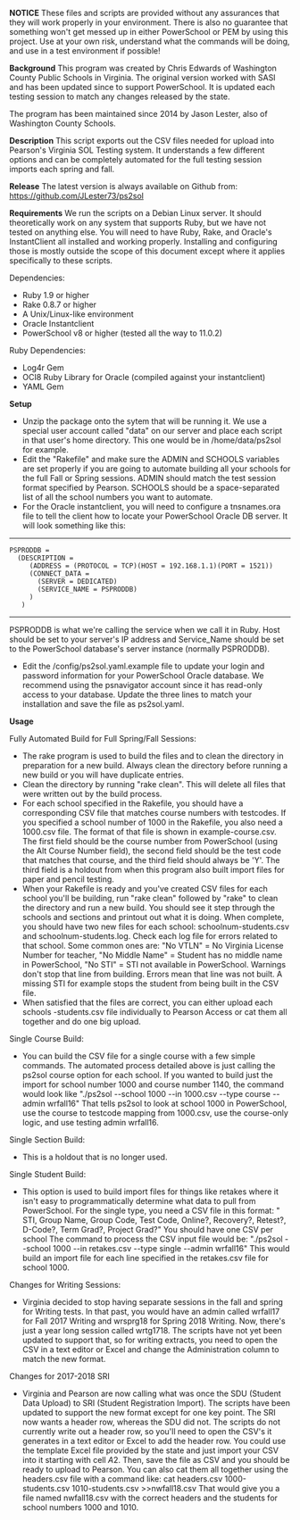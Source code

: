 **NOTICE**
These files and scripts are provided without any assurances that they
will work properly in your environment.  There is also no guarantee
that something won't get messed up in either PowerSchool or PEM
by using this project.  Use at your own risk, understand what the
commands will be doing, and use in a test environment if possible!

**Background**
This program was created by Chris Edwards of Washington County Public Schools
in Virginia.  The original version worked with SASI and has been updated
since to support PowerSchool.  It is updated each testing session to match
any changes released by the state.

The program has been maintained since 2014 by Jason Lester, also of
Washington County Schools.

**Description**
This script exports out the CSV files needed for upload into Pearson's
Virginia SOL Testing system.  It understands a few different options
and can be completely automated for the full testing session imports
each spring and fall.

**Release**
The latest version is always available on Github from:
  https://github.com/JLester73/ps2sol
  
**Requirements**
We run the scripts on a Debian Linux server.  It should theoretically work
on any system that supports Ruby, but we have not tested on anything else.
You will need to have Ruby, Rake, and Oracle's InstantClient all installed
and working properly.  Installing and configuring those is mostly outside
the scope of this document except where it applies specifically to these
scripts.

Dependencies:
- Ruby 1.9 or higher
- Rake 0.8.7 or higher
- A Unix/Linux-like environment
- Oracle Instantclient
- PowerSchool v8 or higher (tested all the way to 11.0.2)

Ruby Dependencies:
- Log4r Gem
- OCI8 Ruby Library for Oracle (compiled against your instantclient)
- YAML Gem

**Setup**
- Unzip the package onto the sytem that will be running it.  We use a special
  user account called "data" on our server and place each script in that
  user's home directory.  This one would be in /home/data/ps2sol for
  example.
- Edit the "Rakefile" and make sure the ADMIN and SCHOOLS variables are
  set properly if you are going to automate building all your schools
  for the full Fall or Spring sessions.  ADMIN should match the test
  session format specified by Pearson.  SCHOOLS should be a space-separated
  list of all the school numbers you want to automate.
- For the Oracle instantclient, you will need to configure a tnsnames.ora
  file to tell the client how to locate your PowerSchool Oracle DB server.
  It will look something like this:
------
    PSPRODDB =
      (DESCRIPTION =
         (ADDRESS = (PROTOCOL = TCP)(HOST = 192.168.1.1)(PORT = 1521))
         (CONNECT_DATA =
           (SERVER = DEDICATED)
           (SERVICE_NAME = PSPRODDB)
         )
       )
------
  PSPRODDB is what we're calling the service when we call it in Ruby.
  Host should be set to your server's IP address and Service_Name should be
  set to the PowerSchool database's server instance (normally PSPRODDB).
- Edit the /config/ps2sol.yaml.example file to update your login and
  password information for your PowerSchool Oracle database.  We recommend
  using the psnavigator account since it has read-only access to your
  database.  Update the three lines to match your installation and save
  the file as ps2sol.yaml.

**Usage**

Fully Automated Build for Full Spring/Fall Sessions:
- The rake program is used to build the files and to clean the directory in
  preparation for a new build.  Always clean the directory before running a
  new build or you will have duplicate entries.
- Clean the directory by running "rake clean".  This will delete all files
  that were written out by the build process.
- For each school specified in the Rakefile, you should have a corresponding
  CSV file that matches course numbers with testcodes.  If you specified a
  school number of 1000 in the Rakefile, you also need a 1000.csv file.  The
  format of that file is shown in example-course.csv.  The first field should
  be the course number from PowerSchool (using the Alt Course Number field),
  the second field should be the test code that matches that course, and the
  third field should always be 'Y'.  The third field is a holdout from when
  this program also built import files for paper and pencil testing.
- When your Rakefile is ready and you've created CSV files for each school
  you'll be building, run "rake clean" followed by "rake" to clean the
  directory and run a new build.  You should see it step through the schools
  and sections and printout out what it is doing.  When complete, you should
  have two new files for each school: schoolnum-students.csv and
  schoolnum-students.log.  Check each log file for errors related to that
  school.  Some common ones are: "No VTLN" = No Virginia License Number for
  teacher, "No Middle Name" = Student has no middle name in PowerSchool,
  "No STI" = STI not available in PowerSchool.  Warnings don't stop that
  line from building.  Errors mean that line was not built.  A missing STI
  for example stops the student from being built in the CSV file.
- When satisfied that the files are correct, you can either upload each
  schools -students.csv file individually to Pearson Access or cat them
  all together and do one big upload.

Single Course Build:
- You can build the CSV file for a single course with a few simple commands.
  The automated process detailed above is just calling the ps2sol course
  option for each school.  If you wanted to build just the import for
  school number 1000 and course number 1140, the command would look like
    "./ps2sol --school 1000 --in 1000.csv --type course --admin wrfall16"
  That tells ps2sol to look at school 1000 in PowerSchool, use the course
  to testcode mapping from 1000.csv, use the course-only logic, and use
  testing admin wrfall16.

Single Section Build:
- This is a holdout that is no longer used.

Single Student Build:
- This option is used to build import files for things like retakes where
  it isn't easy to programmatically determine what data to pull from
  PowerSchool.  For the single type, you need a CSV file in this format:
    " STI, Group Name, Group Code, Test Code, Online?, Recovery?, Retest?, D-Code?, Term Grad?, Project Grad?"
  You should have one CSV per school  The command to process the CSV input
  file would be:
    "./ps2sol --school 1000 --in retakes.csv --type single --admin wrfall16"
  This would build an import file for each line specified in the retakes.csv
  file for school 1000.

Changes for Writing Sessions:
- Virginia decided to stop having separate sessions in the fall and spring
  for Writing tests.  In that past, you would have an admin called wrfall17
  for Fall 2017 Writing and wrsprg18 for Spring 2018 Writing.  Now, there's
  just a year long session called wrtg1718.  The scripts have not yet been
  updated to support that, so for writing extracts, you need to open the CSV
  in a text editor or Excel and change the Administration column to match
  the new format.
  
Changes for 2017-2018 SRI
- Virginia and Pearson are now calling what was once the SDU (Student Data
  Upload) to SRI (Student Registration Import).  The scripts have been
  updated to support the new format except for one key point.  The SRI
  now wants a header row, whereas the SDU did not.  The scripts do not
  currently write out a header row, so you'll need to open the CSV's it
  generates in a text editor or Excel to add the header row.  You could use
  the template Excel file provided by the state and just import your CSV into
  it starting with cell $A$2.  Then, save the file as CSV and you should be
  ready to upload to Pearson.  You can also cat them all together using
  the headers.csv file with a command like:
    cat headers.csv 1000-students.csv 1010-students.csv >>nwfall18.csv
  That would give you a file named nwfall18.csv with the correct headers
  and the students for school numbers 1000 and 1010.